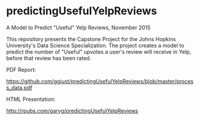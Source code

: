 # predictingUsefulYelpReviews
A Model to Predict "Useful" Yelp Reviews, November 2015 

This repository presents the Capstone Project for the Johns Hopkins University's Data Science Specialization. The project creates a model to predict the number of "Useful" upvotes a user's review will receive in Yelp, before that review has been rated. 

PDF Report:

https://github.com/ggiust/predictingUsefulYelpReviews/blob/master/process_data.pdf

HTML Presentation:

http://rpubs.com/garyg/predictingUsefulYelpReviews

